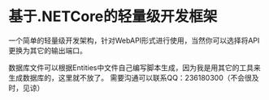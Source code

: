 # **基于.NETCore的轻量级开发框架**

一个简单的轻量级开发架构，针对WebAPI形式进行使用，当然你可以选择将API更换为其它的输出端口。

数据库文件可以根据Entities中文件自己编写脚本生成，因为我是用其它的工具来生成数据库的，这里就不放了。
需要沟通可以联系QQ：236180300（不会很及时，见谅）

